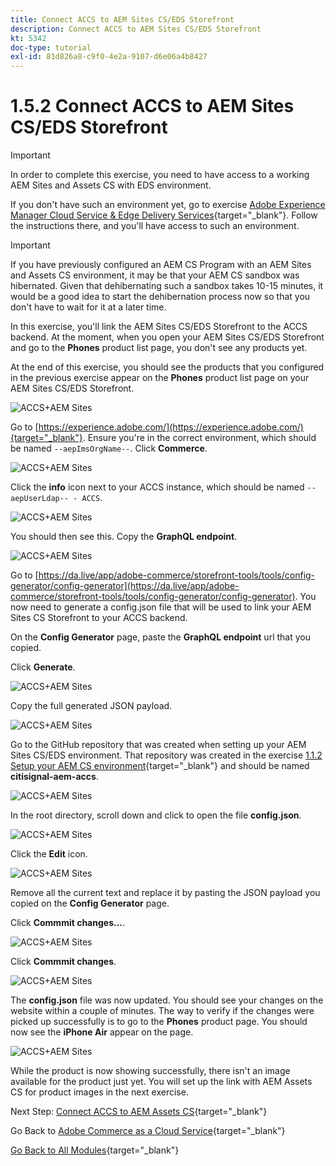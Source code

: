 ```yaml
---
title: Connect ACCS to AEM Sites CS/EDS Storefront
description: Connect ACCS to AEM Sites CS/EDS Storefront
kt: 5342
doc-type: tutorial
exl-id: 81d826a8-c9f0-4e2a-9107-d6e06a4b8427
---
```

# 1.5.2 Connect ACCS to AEM Sites CS/EDS Storefront

>[!IMPORTANT]
>
>In order to complete this exercise, you need to have access to a working AEM Sites and Assets CS with EDS environment. 
>
>If you don't have such an environment yet, go to exercise [Adobe Experience Manager Cloud Service & Edge Delivery Services](./../../../modules/asset-mgmt/module2.1/aemcs.md){target="_blank"}. Follow the instructions there, and you'll have access to such an environment.

>[!IMPORTANT]
>
>If you have previously configured an AEM CS Program with an AEM Sites and Assets CS environment, it may be that your AEM CS sandbox was hibernated. Given that dehibernating such a sandbox takes 10-15 minutes, it would be a good idea to start the dehibernation process now so that you don't have to wait for it at a later time.

In this exercise, you'll link the AEM Sites CS/EDS Storefront to the ACCS backend. At the moment, when you open your AEM Sites CS/EDS Storefront and go to the **Phones** product list page, you don't see any products yet.

At the end of this exercise, you should see the products that you configured in the previous exercise appear on the **Phones** product list page on your AEM Sites CS/EDS Storefront.

![ACCS+AEM Sites](./images/accsaemsites0.png)

Go to [https://experience.adobe.com/](https://experience.adobe.com/){target="_blank"}. Ensure you're in the correct environment, which should be named `--aepImsOrgName--`. Click **Commerce**.

![ACCS+AEM Sites](./images/accsaemsites1.png)

Click the **info** icon next to your ACCS instance, which should be named `--aepUserLdap-- - ACCS`.

![ACCS+AEM Sites](./images/accsaemsites2.png)

You should then see this. Copy the **GraphQL endpoint**.

![ACCS+AEM Sites](./images/accsaemsites3.png)

Go to [https://da.live/app/adobe-commerce/storefront-tools/tools/config-generator/config-generator](https://da.live/app/adobe-commerce/storefront-tools/tools/config-generator/config-generator). You now need to generate a config.json file that will be used to link your AEM Sites CS Storefront to your ACCS backend.

On the **Config Generator** page, paste the **GraphQL endpoint** url that you copied.

Click **Generate**.

![ACCS+AEM Sites](./images/accsaemsites4.png)

Copy the full generated JSON payload.

![ACCS+AEM Sites](./images/accsaemsites5.png)

Go to the GitHub repository that was created when setting up your AEM Sites CS/EDS environment. That repository was created in the exercise [1.1.2 Setup your AEM CS environment](./../../../modules/asset-mgmt/module2.1/ex3.md){target="_blank"} and should be named **citisignal-aem-accs**.

![ACCS+AEM Sites](./images/accsaemsites6.png)

In the root directory, scroll down and click to open the file **config.json**.

![ACCS+AEM Sites](./images/accsaemsites7.png)

Click the **Edit** icon.

![ACCS+AEM Sites](./images/accsaemsites8.png)

Remove all the current text and replace it by pasting the JSON payload you copied on the **Config Generator** page.

Click **Commmit changes...**.

![ACCS+AEM Sites](./images/accsaemsites9.png)

Click **Commmit changes**.

![ACCS+AEM Sites](./images/accsaemsites10.png)

The **config.json** file was now updated. You should see your changes on the website within a couple of minutes. The way to verify if the changes were picked up successfully is to go to the **Phones** product page. You should now see the **iPhone Air** appear on the page.

![ACCS+AEM Sites](./images/accsaemsites11.png)

While the product is now showing successfully, there isn't an image available for the product just yet. You will set up the link with AEM Assets CS for product images in the next exercise.

Next Step: [Connect ACCS to AEM Assets CS](./ex3.md){target="_blank"}

Go Back to [Adobe Commerce as a Cloud Service](./accs.md){target="_blank"}

[Go Back to All Modules](./../../../overview.md){target="_blank"}
